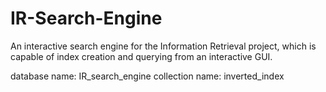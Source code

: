 # IR-Search-Engine
An interactive search engine for the Information Retrieval project, which is capable of index creation and querying from an interactive GUI.


database name: IR_search_engine
collection name: inverted_index
